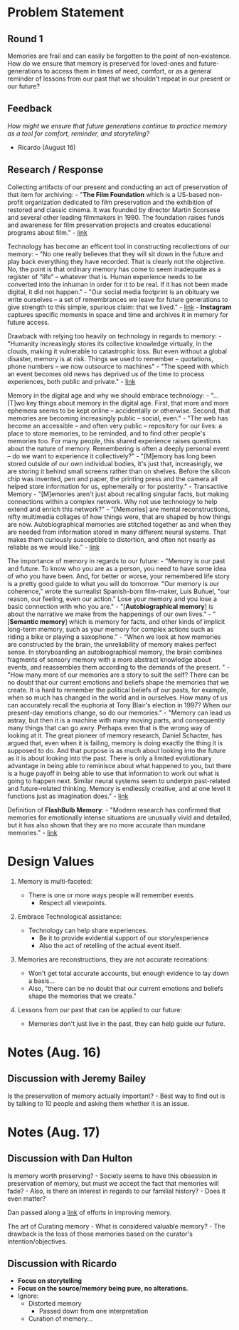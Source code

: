 # Problem Statement

## Round 1
Memories are frail and can easily be forgotten to the point of non-existence. How do we ensure that memory is preserved for loved-ones and future-generations to access them in times of need, comfort, or as a general reminder of lessons from our past that we shouldn't repeat in our present or our future?

## Feedback
*How might we ensure that future generations continue to practice memory as a tool for comfort, reminder, and storytelling?*
- Ricardo (August 16)

## Research / Response
Collecting artifacts of our present and conducting an act of preservation of that item for archiving:
	- "**The Film Foundation** which is a US-based non-profit organization dedicated to film preservation and the exhibition of restored and classic cinema. It was founded by director Martin Scorsese and several other leading filmmakers in 1990. The foundation raises funds and awareness for film preservation projects and creates educational programs about film."
		- [link](https://en.wikipedia.org/wiki/The_Film_Foundation)

Technology has become an efficent tool in constructing recollections of our memory:
	- "No one really believes that they will sit down in the future and play back everything they have recorded. That is clearly not the objective. No, the point is that ordinary memory has come to seem inadequate as a register of “life” – whatever that is. Human experience needs to be converted into the inhuman in order for it to be real. If it has not been made digital, it did not happen."
	- "Our social media footprint is an obituary we write ourselves – a set of remembrances we leave for future generations to give strength to this simple, spurious claim: that we lived."
		- [link](https://www.theguardian.com/commentisfree/2016/may/29/posting-photos-online-obituary-images)
		- **Instagram** captures specific moments in space and time and archives it in memory for future access.

Drawback with relying too heavily on technology in regards to memory:
	- "Humanity increasingly stores its collective knowledge virtually, in the clouds, making it vulnerable to catastrophic loss. But even without a global disaster, memory is at risk. Things we used to remember – quotations, phone numbers – we now outsource to machines"
	- "The speed with which an event becomes old news has deprived us of the time to process experiences, both public and private."
		- [link](https://www.theguardian.com/commentisfree/2013/jun/21/memory-sexuality-digital-age-changing-human)

Memory in the digital age and why we should embrace technology:
	- "... [T]wo key things about memory in the digital age. First, that more and more ephemera seems to be kept online – accidentally or otherwise. Second, that memories are becoming increasingly public – social, even."
	- "The web has become an accessible – and often very public – repository for our lives: a place to store memories, to be reminded, and to find other people's memories too. For many people, this shared experience raises questions about the nature of memory. Remembering is often a deeply personal event – do we want to experience it collectively?"
	- "[M]emory has long been stored outside of our own individual bodies, it's just that, increasingly, we are storing it behind small screens rather than on shelves. Before the silicon chip was invented, pen and paper, the printing press and the camera all helped store information for us, ephemerally or for posterity."
		- Transactive Memory
	- "[M]emories aren't just about recalling singular facts, but making connections within a complex network. Why not use technology to help extend and enrich this network?"
	- "[Memories] are mental reconstructions, nifty multimedia collages of how things were, that are shaped by how things are now. Autobiographical memories are stitched together as and when they are needed from information stored in many different neural systems. That makes them curiously susceptible to distortion, and often not nearly as reliable as we would like."
		- [link](https://www.theguardian.com/lifeandstyle/2012/jan/14/memories-in-the-digital-age)

The importance of memory in regards to our future:
	- "Memory is our past and future. To know who you are as a person, you need to have some idea of who you have been. And, for better or worse, your remembered life story is a pretty good guide to what you will do tomorrow. "Our memory is our coherence," wrote the surrealist Spanish-born film-maker, Luis Buñuel, "our reason, our feeling, even our action." Lose your memory and you lose a basic connection with who you are."
	- "[**Autobiographical memory**] is about the narrative we make from the happenings of our own lives."
	- "[**Semantic memory**] which is memory for facts, and other kinds of implicit long-term memory, such as your memory for complex actions such as riding a bike or playing a saxophone."
	- "When we look at how memories are constructed by the brain, the unreliability of memory makes perfect sense. In storyboarding an autobiographical memory, the brain combines fragments of sensory memory with a more abstract knowledge about events, and reassembles them according to the demands of the present. "
	- "How many more of our memories are a story to suit the self? There can be no doubt that our current emotions and beliefs shape the memories that we create. It is hard to remember the political beliefs of our pasts, for example, when so much has changed in the world and in ourselves. How many of us can accurately recall the euphoria at Tony Blair's election in 1997? When our present-day emotions change, so do our memories."
	- "Memory can lead us astray, but then it is a machine with many moving parts, and consequently many things that can go awry. Perhaps even that is the wrong way of looking at it. The great pioneer of memory research, Daniel Schacter, has argued that, even when it is failing, memory is doing exactly the thing it is supposed to do. And that purpose is as much about looking into the future as it is about looking into the past. There is only a limited evolutionary advantage in being able to reminisce about what happened to you, but there is a huge payoff in being able to use that information to work out what is going to happen next. Similar neural systems seem to underpin past-related and future-related thinking. Memory is endlessly creative, and at one level it functions just as imagination does."
	- [link](https://www.theguardian.com/lifeandstyle/2012/jan/13/our-memories-tell-our-story)

Definition of **FlashBulb Memory**:
	- "Modern research has confirmed that memories for emotionally intense situations are unusually vivid and detailed, but it has also shown that they are no more accurate than mundane memories."
		- [link](https://www.theguardian.com/lifeandstyle/2012/jan/14/psychology-neuroscience)


# Design Values
1. Memory is multi-faceted:
	- There is one or more ways people will remember events.
		- Respect all viewpoints.

2. Embrace Technological assistance:
	- Technology can help share experiences.
		- Be it to provide evidential support of our story/experience
		- Also the act of retelling of the actual event itself.

3. Memories are reconstructions, they are not accurate recreations:
	- Won't get total accurate accounts, but enough evidence to lay down a basis...
	- Also, "there can be no doubt that our current emotions and beliefs shape the memories that we create."

4. Lessons from our past that can be applied to our future:
	- Memories don't just live in the past, they can help guide our future.


# Notes (Aug. 16)
## Discussion with Jeremy Bailey
Is the preservation of memory actually important?
	- Best way to find out is by talking to 10 people and asking them whether it is an issue.


# Notes (Aug. 17)
## Discussion with Dan Hulton
Is memory worth preserving?
	- Society seems to have this obsession in preservation of memory, but must we accept the fact that memories will fade?
	- Also, is there an interest in regards to our familial history?
		- Does it even matter?

Dan passed along a [link](https://news.ycombinator.com/item?id=12303225) of efforts in improving memory.

The art of Curating memory
	- What is considered valuable memory?
	- The drawback is the loss of those memories based on the curator's intention/objectives.


## Discussion with Ricardo
- **Focus on storytelling**
- **Focus on the source/memory being pure, no alterations.**
- Ignore:
	- Distorted memory
		- Passed down from one interpretation
	- Curation of memory...

